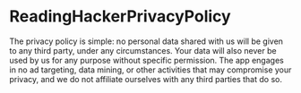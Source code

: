 # ReadingHackerPrivacyPolicy

The privacy policy is simple: no personal data shared with us will be given to any third party, under any circumstances. Your data will also never be used by us for any purpose without specific permission.
The app engages in no ad targeting, data mining, or other activities that may compromise your privacy, and we do not affiliate ourselves with any third parties that do so.
